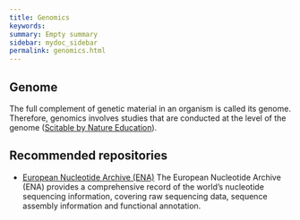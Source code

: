 ```yaml
---
title: Genomics
keywords:
summary: Empty summary
sidebar: mydoc_sidebar
permalink: genomics.html
---
```


## Genome
The full complement of genetic material in an organism is called its genome. Therefore, genomics involves studies that are conducted at the level of the genome ([Scitable by Nature Education](https://www.nature.com/scitable/definition/genomics-126/)).

## Recommended repositories
* [European Nucleotide Archive (ENA)](ena)
The European Nucleotide Archive (ENA) provides a comprehensive record of the world’s nucleotide sequencing information, covering raw sequencing data, sequence assembly information and functional annotation.
